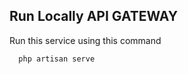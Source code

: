 
## Run Locally API GATEWAY

Run this service using this command 

~~~bash  
  php artisan serve
~~~

